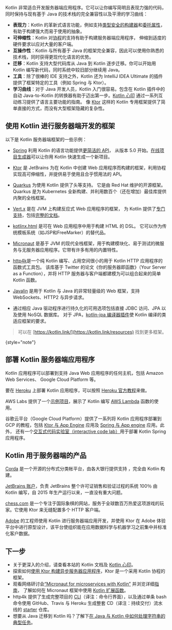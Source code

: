 [//]: # (title: Kotlin 用于服务器端开发)

Kotlin 非常适合开发服务器端应用程序。它可以让你编写简明且表现力强的代码，
同时保持与现有基于 Java 的技术栈的完全兼容性以及平滑的学习曲线：

* **表现力**：Kotlin 的革新式语言功能，例如支持[类型安全的构建器](type-safe-builders.md)<!--
   -->和[委托属性](delegated-properties.md)，有助于构建强大而易于使用的抽象。
* **可伸缩性**：Kotlin 对[协程](coroutines-overview.md)的支持有助于构建服务器端应用程序，
  伸缩到适度的硬件要求以应对大量的客户端。
* **互操作性**：Kotlin 与所有基于 Java 的框架完全兼容，因此可以使用你<!--
   -->熟悉的技术栈，同时获得更现代化语言的优势。
* **迁移**：Kotlin 支持大型代码库从 Java 到 Kotlin 逐步迁移。你可以开始<!--
   -->用 Kotlin 编写新代码，同时系统中较旧部分继续用 Java。
* **工具**：除了很棒的 IDE 支持之外，Kotlin 还为 IntelliJ IDEA Ultimate 的插件提供了框架特定的工具（例如
  Spring 与 Ktor）。
* **学习曲线**：对于 Java 开发人员，Kotlin 入门很容易。包含在 Kotlin 插件中的自动 Java-to-Kotlin 的转换器<!--
  -->有助于迈出第一步。[Kotlin 心印](koans.md)
  通过一系列互动练习提供了语言主要功能的指南。 像 [Ktor](https://ktor.io/) 这样的 Kotlin 专用框架提供了<!--
  -->简单直接的方式，而没有大型框架隐藏的复杂性。

## 使用 Kotlin 进行服务器端开发的框架

以下是 Kotlin 服务器端框架的一些示例：

* [Spring](https://spring.io) 利用 Kotlin 的语言功能提供[更简洁的 API](https://hltj.me/kotlin/2017/05/23/kotlin-support-in-spring5.html)，
  从版本 5.0 开始。[在线项目生成器](https://start.spring.io/#!language=kotlin)可以让你用 Kotlin 快速生成一个新项目。

* [Ktor](https://ktor.kotlincn.net) 是 JetBrains 为在 Kotlin 中创建 Web 应用程序而构建的框架，利用协程实现高可伸缩性，并提供易于使用且合乎惯用法的 API。

* [Quarkus](https://quarkus.io/guides/kotlin) 为使用 Kotlin 提供了头等支持。 它是由 Red Hat 维护的开源框架。 Quarkus 是为 Kubernetes 全新构建、并利用数百个（还在增加）最佳库提供内聚的全栈框架。

* [Vert.x](https://vertx.io) 是在 JVM 上构建反应式 Web 应用程序的框架， 
  为 Kotlin 提供了[专门支持](https://github.com/vert-x3/vertx-lang-kotlin)，包括[完整的文档](https://vertx.io/docs/vertx-core/kotlin/)。

* [kotlinx.html](https://github.com/kotlin/kotlinx.html) 是可在 Web 应用程序中用于构建 HTML 的 DSL。
  它可以作为传统模板系统（如JSP和FreeMarker）的替代品。

* [Micronaut](https://micronaut.io/) 是基于 JVM 的现代全栈框架，用于构建模块化、易于测试的微服务与无服务器应用程序。它带有许多有用的内置特性。

* [http4k](https://http4k.org/)是一个纯 Kotlin 编写、占用空间很小的用于 Kotlin HTTP 应用程序的函数式工具包。 该库基于 Twitter 的论文《你的服务器即函数》（Your Server as a Function），并将 HTTP 服务器与客户端都建模为可以组合起来的简单 Kotlin 函数。

* [Javalin](https://javalin.io) 是用于 Kotlin 与 Java 的非常轻量级的 Web 框架，支持 WebSockets、HTTP2 与异步请求。

* 通过相应 Java 驱动程序进行持久化的可用选项包括直接 JDBC 访问、JPA 以及使用 NoSQL 数据库。
  对于 JPA，[kotlin-jpa 编译器插件](no-arg-plugin.md#jpa-支持)使
  Kotlin 编译的类适应框架的要求。
  
> 可以在 [https://kotlin.link/](https://kotlin.link/resources) 找到更多框架。
>
{style="note"}

## 部署 Kotlin 服务器端应用程序

Kotlin 应用程序可以部署到支持 Java Web 应用程序的任何主机，包括 Amazon Web Services、
Google Cloud Platform 等。

要在 [Heroku](https://www.heroku.com) 上部署 Kotlin 应用程序，可以按照 [Heroku 官方教程](https://devcenter.heroku.com/articles/getting-started-with-kotlin)来做。

AWS Labs 提供了一个[示例项目](https://github.com/awslabs/serverless-photo-recognition)，展示了 Kotlin
编写 [AWS Lambda](https://aws.amazon.com/lambda/) 函数的使用。

谷歌云平台（Google Cloud Platform）提供了一系列将 Kotlin 应用程序部署到 GCP 的教程，包括 [Ktor 与 App Engine](https://cloud.google.com/community/tutorials/kotlin-ktor-app-engine-java8) 应用及 [Spring 与 App engine](https://cloud.google.com/community/tutorials/kotlin-springboot-app-engine-java8) 应用。此外，
还有一个[交互式代码实验室（interactive code lab）](https://codelabs.developers.google.com/codelabs/cloud-spring-cloud-gcp-kotlin)用于部署 Kotlin Spring 应用程序。

## Kotlin 用于服务器端的产品

[Corda](https://www.corda.net/) 是一个开源的分布式分类帐平台，由各大银行提供支持
，完全由 Kotlin 构建。

[JetBrains 账户](https://account.jetbrains.com/)，负责 JetBrains 整个许可证销售和验证<!--
-->过程的系统 100％ 由 Kotlin 编写，自 2015 年生产运行以来，一直没有重大问题。

[chess.com](https://www.chess.com/) 是一个专注于国际象棋的网站，服务于全球数百万<!--
-->热爱这项游戏的玩家。它使用 Ktor 来无缝配置多个 HTTP 客户端。

[Adobe](https://blog.developer.adobe.com/streamlining-server-side-app-development-with-kotlin-be8cf9d8b61a) 的工程师使用 Kotlin 进行服务器端应用开发，并使用 Ktor 在 Adobe 体验<!--
-->平台中进行原型设计，该平台使组织能在应用数据科学与机器学习之前集中并标准化客户数据。


## 下一步

* 关于更深入的介绍，请查看本站的 Kotlin 文档及 [Kotlin 心印](koans.md)。
* 探索如何[使用 Ktor 构建异步服务器应用程序](https://ktor.io/docs/server-create-a-new-project.html)，Ktor 是一个采用 Kotlin 协程的框架。
* 观看网络研讨会[“Micronaut for microservices with Kotlin”](https://micronaut.io/2020/12/03/webinar-micronaut-for-microservices-with-kotlin/)
  并浏览详细[指南](https://guides.micronaut.io/latest/micronaut-kotlin-extension-fns.html)，
  了解如何在 Micronaut 框架中使用 [Kotlin 扩展函数](extensions.md#扩展函数)。
* http4k 提供了生成完整项目的 [CLI](https://toolbox.http4k.org)（译注：命令行界面），以及通过单条 bash 命令使用 GitHub、Travis 与 Heroku 生成整套 CD（译注：持续交付）流水线的 [starter](https://start.http4k.org) 仓库。
* 想要从 Java 迁移到 Kotlin 吗？了解下[在 Java 与 Kotlin 中如何处理字符串的典型任务](java-to-kotlin-idioms-strings.md)。


